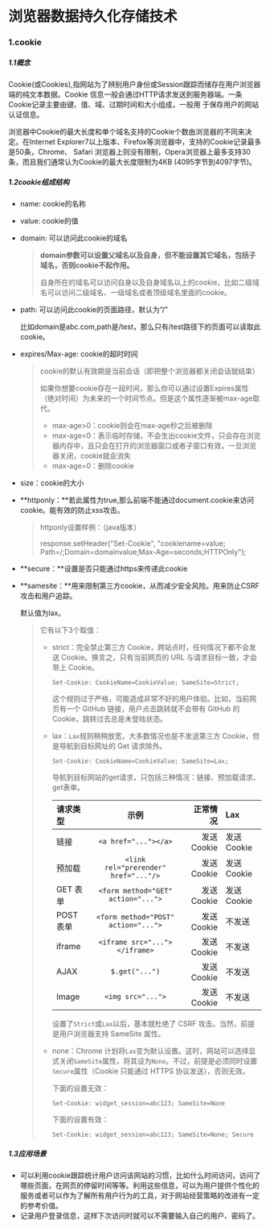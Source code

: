 # 浏览器数据持久化存储技术

### 1.cookie

##### 1.1概念

Cookie(或Cookies),指网站为了辨别用户身份或Session跟踪而储存在用户浏览器端的纯文本数据。Cookie 信息一般会通过HTTP请求发送到服务器端。一条 Cookie记录主要由键、值、域、过期时间和大小组成，一般用 于保存用户的网站认证信息。

浏览器中Cookie的最大长度和单个域名支持的Cookie个数由浏览器的不同来决定。在Internet Explorer7以上版本、Firefox等浏览器中，支持的Cookie记录最多是50条，Chrome、 Safari 浏览器上则没有限制，Opera浏览器上最多支持30条，而且我们通常认为Cookie的最大长度限制为4KB (4095字节到4097字节)。

##### 1.2cookie组成结构

- name:  cookie的名称

- value:   cookie的值

- domain:  可以访问此cookie的域名

  > **domain参数可以设置父域名以及自身，但不能设置其它域名，包括子域名，否则cookie不起作用。**
  >
  > 自身所在的域名可以访问自身以及自身域名以上的cookie，比如二级域名可以访问二级域名、一级域名或者顶级域名里面的cookie。

- path:  可以访问此cookie的页面路径，默认为“/”

  比如domain是abc.com,path是/test，那么只有/test路径下的页面可以读取此cookie。

- expires/Max-age: cookie的超时时间

  > cookie的默认有效期是当前会话（即把整个浏览器都关闭会话就结束）
  >
  > 如果你想要cookie存在一段时间，那么你可以通过设置Expires属性（绝对时间）为未来的一个时间节点。但是这个属性逐渐被max-age取代。
  >
  > - max-age>0：cookie则会在max-age秒之后被删除
  > - max-age<0：表示临时存储，不会生出cookie文件，只会存在浏览器内存中，且只会在打开的浏览器窗口或者子窗口有效，一旦浏览器关闭，cookie就会消失
  > - max-age=0：删除cookie

- size：cookie的大小

- **httponly：**若此属性为true,那么前端不能通过document.cookie来访问cookie。能有效的防止xss攻击。

  > httponly设置样例：（java版本）
  >
  > response.setHeader("Set-Cookie", "cookiename=value;
  > Path=/;Domain=domainvalue;Max-Age=seconds;HTTPOnly");

- **secure：**设置是否只能通过https来传递此cookie

- **samesite：**用来限制第三方cookie，从而减少安全风险。用来防止CSRF攻击和用户追踪。

  默认值为lax。

  > 它有以下3个取值：
  >
  > - strict：完全禁止第三方 Cookie，跨站点时，任何情况下都不会发送 Cookie。换言之，只有当前网页的 URL 与请求目标一致，才会带上 Cookie。
  >
  >   ```
  >   Set-Cookie: CookieName=CookieValue; SameSite=Strict;
  >   ```
  >
  >   这个规则过于严格，可能造成非常不好的用户体验。比如，当前网页有一个 GitHub 链接，用户点击跳转就不会带有 GitHub 的 Cookie，跳转过去总是未登陆状态。
  >
  > - lax：`Lax`规则稍稍放宽，大多数情况也是不发送第三方 Cookie，但是导航到目标网址的 Get 请求除外。
  >
  >   ```
  >   Set-Cookie: CookieName=CookieValue; SameSite=Lax;
  >   ```
  >
  >   导航到目标网站的get请求，只包括三种情况：链接、预加载请求、get表单。
  >
  >   | 请求类型  |                 示例                 |    正常情况 | Lax         |
  >   | :-------- | :----------------------------------: | ----------: | :---------- |
  >   | 链接      |         `<a href="..."></a>`         | 发送 Cookie | 发送 Cookie |
  >   | 预加载    | `<link rel="prerender" href="..."/>` | 发送 Cookie | 发送 Cookie |
  >   | GET 表单  |  `<form method="GET" action="...">`  | 发送 Cookie | 发送 Cookie |
  >   | POST 表单 | `<form method="POST" action="...">`  | 发送 Cookie | 不发送      |
  >   | iframe    |    `<iframe src="..."></iframe>`     | 发送 Cookie | 不发送      |
  >   | AJAX      |            `$.get("...")`            | 发送 Cookie | 不发送      |
  >   | Image     |          `<img src="...">`           | 发送 Cookie | 不发送      |
  >
  >   设置了`Strict`或`Lax`以后，基本就杜绝了 CSRF 攻击。当然，前提是用户浏览器支持 SameSite 属性。
  >
  > - none：Chrome 计划将`Lax`变为默认设置。这时，网站可以选择显式关闭`SameSite`属性，将其设为`None`。不过，前提是必须同时设置`Secure`属性（Cookie 只能通过 HTTPS 协议发送），否则无效。
  >
  >   下面的设置无效：
  >
  >   ```
  >   Set-Cookie: widget_session=abc123; SameSite=None
  >   ```
  >
  >   下面的设置有效：
  >
  >   ```
  >   Set-Cookie: widget_session=abc123; SameSite=None; Secure
  >   ```

##### 1.3应用场景

- 可以利用cookie跟踪统计用户访问该网站的习惯，比如什么时间访问，访问了哪些页面，在网页的停留时间等等。利用这些信息，可以为用户提供个性化的服务或者可以作为了解所有用户行为的工具，对于网站经营策略的改进有一定的参考价值。
- 记录用户登录信息，这样下次访问时就可以不需要输入自己的用户、密码了。